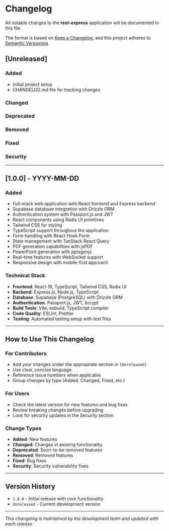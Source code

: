 # Changelog

All notable changes to the **rest-express** application will be documented in this file.

The format is based on [Keep a Changelog](https://keepachangelog.com/en/1.0.0/),
and this project adheres to [Semantic Versioning](https://semver.org/spec/v2.0.0.html).

## [Unreleased]

### Added
- Initial project setup
- CHANGELOG.md file for tracking changes

### Changed

### Deprecated

### Removed

### Fixed

### Security

---

## [1.0.0] - YYYY-MM-DD

### Added
- Full-stack web application with React frontend and Express backend
- Supabase database integration with Drizzle ORM
- Authentication system with Passport.js and JWT
- React components using Radix UI primitives
- Tailwind CSS for styling
- TypeScript support throughout the application
- Form handling with React Hook Form
- State management with TanStack React Query
- PDF generation capabilities with jsPDF
- PowerPoint generation with pptxgenjs
- Real-time features with WebSocket support
- Responsive design with mobile-first approach

### Technical Stack
- **Frontend**: React 18, TypeScript, Tailwind CSS, Radix UI
- **Backend**: Express.js, Node.js, TypeScript
- **Database**: Supabase (PostgreSQL) with Drizzle ORM
- **Authentication**: Passport.js, JWT, bcrypt
- **Build Tools**: Vite, esbuild, TypeScript compiler
- **Code Quality**: ESLint, Prettier
- **Testing**: Automated testing setup with test files

---

## How to Use This Changelog

### For Contributors
- Add your changes under the appropriate section in `[Unreleased]`
- Use clear, concise language
- Reference issue numbers when applicable
- Group changes by type (Added, Changed, Fixed, etc.)

### For Users
- Check the latest version for new features and bug fixes
- Review breaking changes before upgrading
- Look for security updates in the Security section

### Change Types
- **Added**: New features
- **Changed**: Changes in existing functionality
- **Deprecated**: Soon-to-be removed features
- **Removed**: Removed features
- **Fixed**: Bug fixes
- **Security**: Security vulnerability fixes

---

## Version History

- `1.0.0` - Initial release with core functionality
- `Unreleased` - Current development version

---

*This changelog is maintained by the development team and updated with each release.*
